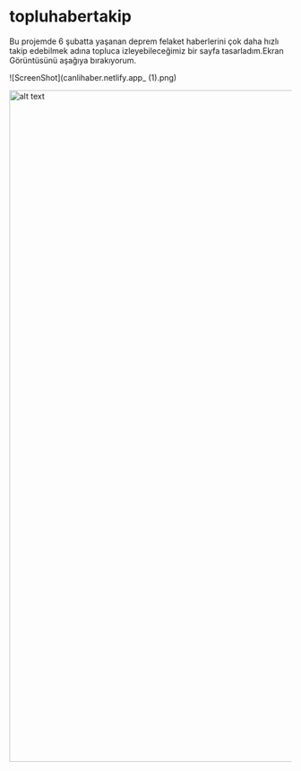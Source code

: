 # topluhabertakip
Bu projemde 6 şubatta yaşanan deprem felaket haberlerini çok daha hızlı takip edebilmek adına topluca izleyebileceğimiz bir sayfa tasarladım.Ekran Görüntüsünü aşağıya bırakıyorum.


![ScreenShot](canlihaber.netlify.app_ (1).png)


<img src="canlihaber.netlify.app_ (1).png" alt="alt text" width="800" height="1200">
